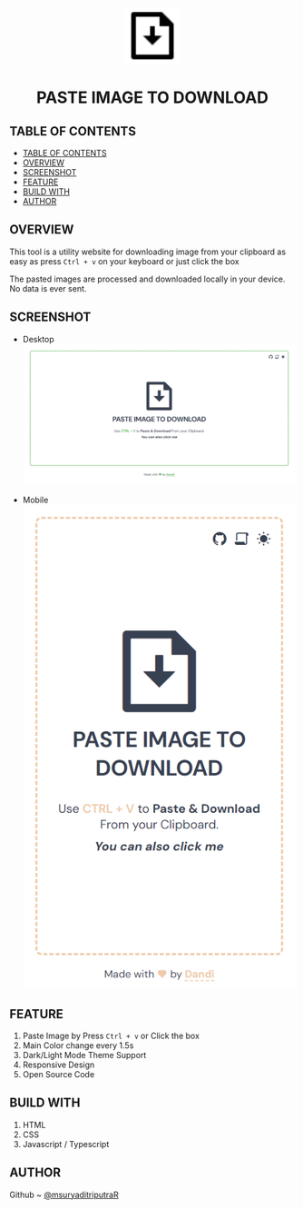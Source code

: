 <p align='center'>
  <img src="./src/img/favicon.svg" width="100px" alt="logo">
</p>
<h1 align='center'> PASTE IMAGE TO DOWNLOAD</h1>

## TABLE OF CONTENTS
- [TABLE OF CONTENTS](#table-of-contents)
- [OVERVIEW](#overview)
- [SCREENSHOT](#screenshot)
- [FEATURE](#feature)
- [BUILD WITH](#build-with)
- [AUTHOR](#author)


## OVERVIEW 

This tool is a utility website for downloading image from your clipboard as easy as press ```Ctrl + v``` on your keyboard or just click the box

The pasted images are processed and downloaded locally in your device.
No data is ever sent.

## SCREENSHOT

- Desktop
![ScreenShot Desktop](./src/img/screenshot-desktop.png)

- Mobile
  <br />
![ScreenShot Mobile](./src/img/screenshot-mobile.png)

## FEATURE

1. Paste Image by Press ```Ctrl + v``` or Click the box
2. Main Color change every 1.5s
3. Dark/Light Mode Theme Support
4. Responsive Design
5. Open Source Code

## BUILD WITH

1. HTML
2. CSS
3. Javascript / Typescript

## AUTHOR

Github ~ [@msuryaditriputraR](https://github.com/msuryaditriputraR)
